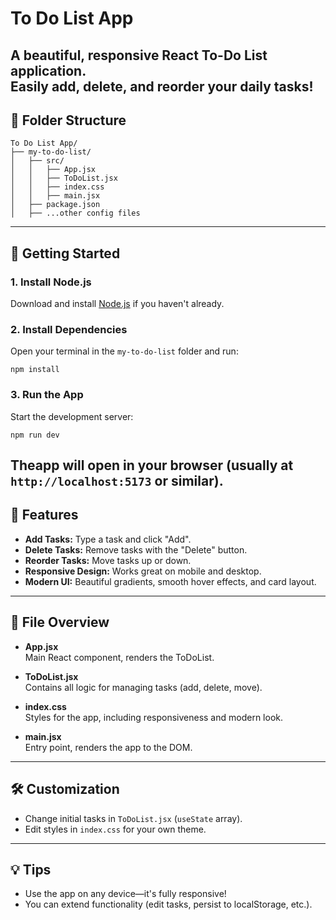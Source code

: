 # To Do List App

A beautiful, responsive React To-Do List application.  
Easily add, delete, and reorder your daily tasks!
---
## 📁 Folder Structure
```
To Do List App/
├── my-to-do-list/
│   ├── src/
│   │   ├── App.jsx
│   │   ├── ToDoList.jsx
│   │   ├── index.css
│   │   ├── main.jsx
│   ├── package.json
│   ├── ...other config files
```
---
## 🚀 Getting Started
### 1. **Install Node.js**
Download and install [Node.js](https://nodejs.org/) if you haven't already.
### 2. **Install Dependencies**
Open your terminal in the `my-to-do-list` folder and run:
```
npm install
```
### 3. **Run the App**
Start the development server:
```
npm run dev
```
Theapp will open in your browser (usually at `http://localhost:5173` or similar).
---
## 📝 Features

- **Add Tasks:** Type a task and click "Add".
- **Delete Tasks:** Remove tasks with the "Delete" button.
- **Reorder Tasks:** Move tasks up or down.
- **Responsive Design:** Works great on mobile and desktop.
- **Modern UI:** Beautiful gradients, smooth hover effects, and card layout.

---

## 📄 File Overview

- **App.jsx**  
  Main React component, renders the ToDoList.

- **ToDoList.jsx**  
  Contains all logic for managing tasks (add, delete, move).

- **index.css**  
  Styles for the app, including responsiveness and modern look.

- **main.jsx**  
  Entry point, renders the app to the DOM.

---

## 🛠️ Customization

- Change initial tasks in `ToDoList.jsx` (`useState` array).
- Edit styles in `index.css` for your own theme.

---

## 💡 Tips

- Use the app on any device—it's fully responsive!
- You can extend functionality (edit tasks, persist to localStorage, etc.).

